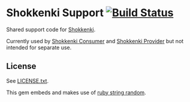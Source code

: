 # Shokkenki Support [![Build Status](https://secure.travis-ci.org/brentsnook/shokkenki-support.png?branch=master)](http://travis-ci.org/brentsnook/shokkenki-support)

Shared support code for [Shokkenki](https://github.com/brentsnook/shokkenki).

Currently used by [Shokkenki Consumer](https://github.com/brentsnook/shokkenki-consumer) and [Shokkenki Provider](https://github.com/brentsnook/shokkenki-provider) but not intended for separate use.

## License

See [LICENSE.txt](LICENSE.txt).

This gem embeds and makes use of [ruby string random](https://github.com/repeatedly/ruby-string-random).


